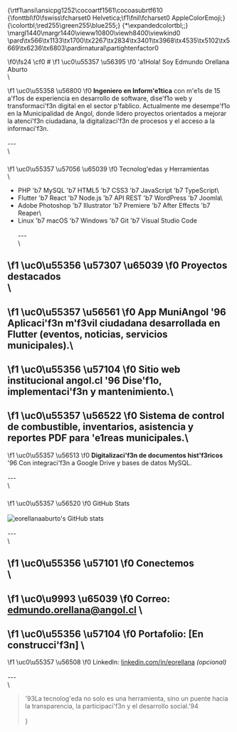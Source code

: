 {\rtf1\ansi\ansicpg1252\cocoartf1561\cocoasubrtf610
{\fonttbl\f0\fswiss\fcharset0 Helvetica;\f1\fnil\fcharset0 AppleColorEmoji;}
{\colortbl;\red255\green255\blue255;}
{\*\expandedcolortbl;;}
\margl1440\margr1440\vieww10800\viewh8400\viewkind0
\pard\tx566\tx1133\tx1700\tx2267\tx2834\tx3401\tx3968\tx4535\tx5102\tx5669\tx6236\tx6803\pardirnatural\partightenfactor0

\f0\fs24 \cf0 # 
\f1 \uc0\u55357 \u56395 
\f0  \'a1Hola! Soy Edmundo Orellana Aburto\
\

\f1 \uc0\u55358 \u56800 
\f0  **Ingeniero en Inform\'e1tica** con m\'e1s de 15 a\'f1os de experiencia en desarrollo de software, dise\'f1o web y transformaci\'f3n digital en el sector p\'fablico. Actualmente me desempe\'f1o en la Municipalidad de Angol, donde lidero proyectos orientados a mejorar la atenci\'f3n ciudadana, la digitalizaci\'f3n de procesos y el acceso a la informaci\'f3n.\
\
---\
\
### 
\f1 \uc0\u55357 \u57056 \u65039 
\f0  Tecnolog\'edas y Herramientas\
\
- PHP \'b7 MySQL \'b7 HTML5 \'b7 CSS3 \'b7 JavaScript \'b7 TypeScript\
- Flutter \'b7 React \'b7 Node.js \'b7 API REST \'b7 WordPress \'b7 Joomla\
- Adobe Photoshop \'b7 Illustrator \'b7 Premiere \'b7 After Effects \'b7 Reaper\
- Linux \'b7 macOS \'b7 Windows \'b7 Git \'b7 Visual Studio Code\
\
---\
\
### 
\f1 \uc0\u55356 \u57307 \u65039 
\f0  Proyectos destacados\
\
- 
\f1 \uc0\u55357 \u56561 
\f0  **App MuniAngol** \'96 Aplicaci\'f3n m\'f3vil ciudadana desarrollada en Flutter (eventos, noticias, servicios municipales).\
- 
\f1 \uc0\u55356 \u57104 
\f0  **Sitio web institucional angol.cl** \'96 Dise\'f1o, implementaci\'f3n y mantenimiento.\
- 
\f1 \uc0\u55357 \u56522 
\f0  **Sistema de control de combustible**, inventarios, asistencia y reportes PDF para \'e1reas municipales.\
- 
\f1 \uc0\u55357 \u56513 
\f0  **Digitalizaci\'f3n de documentos hist\'f3ricos** \'96 Con integraci\'f3n a Google Drive y bases de datos MySQL.\
\
---\
\
### 
\f1 \uc0\u55357 \u56520 
\f0  GitHub Stats\
\
![eorellanaaburto's GitHub stats](https://github-readme-stats.vercel.app/api?username=eorellanaaburto&show_icons=true&theme=gruvbox)\
\
---\
\
### 
\f1 \uc0\u55356 \u57101 
\f0  Conectemos\
\
- 
\f1 \uc0\u9993 \u65039 
\f0  Correo: edmundo.orellana@angol.cl  \
- 
\f1 \uc0\u55356 \u57104 
\f0  Portafolio: [En construcci\'f3n]  \
- 
\f1 \uc0\u55357 \u56508 
\f0  LinkedIn: [linkedin.com/in/eorellana](https://linkedin.com/in/eorellana) _(opcional)_\
\
---\
\
> \'93La tecnolog\'eda no solo es una herramienta, sino un puente hacia la transparencia, la participaci\'f3n y el desarrollo social.\'94\
\
}